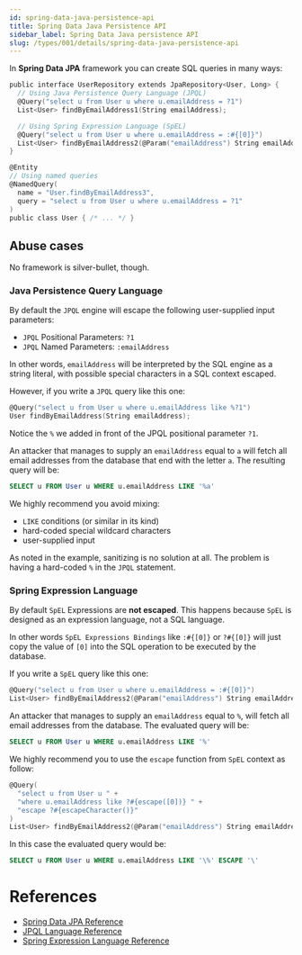 ```yaml
---
id: spring-data-java-persistence-api
title: Spring Data Java Persistence API
sidebar_label: Spring Data Java persistence API
slug: /types/001/details/spring-data-java-persistence-api
---
```


In **Spring Data JPA** framework you can create SQL queries in many ways:

```c {3,7,15}
public interface UserRepository extends JpaRepository<User, Long> {
  // Using Java Persistence Query Language (JPQL)
  @Query("select u from User u where u.emailAddress = ?1")
  List<User> findByEmailAddress1(String emailAddress);

  // Using Spring Expression Language (SpEL)
  @Query("select u from User u where u.emailAddress = :#{[0]}")
  List<User> findByEmailAddress2(@Param("emailAddress") String emailAddress);
}

@Entity
// Using named queries
@NamedQuery(
  name = "User.findByEmailAddress3",
  query = "select u from User u where u.emailAddress = ?1"
)
public class User { /* ... */ }
```

## Abuse cases

No framework is silver-bullet, though.

### Java Persistence Query Language

By default the `JPQL` engine will escape the following
user-supplied input parameters:
- `JPQL` Positional Parameters: `?1`
- `JPQL` Named Parameters: `:emailAddress`

In other words,
`emailAddress` will be interpreted by the SQL engine as a string literal,
with possible special characters in a SQL context escaped.

However, if you write a `JPQL` query like this one:

```c {1}
@Query("select u from User u where u.emailAddress like %?1")
User findByEmailAddress(String emailAddress);
```

Notice the `%` we added in front of the JPQL positional parameter `?1`.

An attacker that manages to supply an `emailAddress` equal to `a`
will fetch all email addresses from the database that end with the letter `a`.
The resulting query will be:

```sql
SELECT u FROM User u WHERE u.emailAddress LIKE '%a'
```

We highly recommend you avoid mixing:
- `LIKE` conditions (or similar in its kind)
- hard-coded special wildcard characters
- user-supplied input

As noted in the example, sanitizing is no solution at all.
The problem is having a hard-coded `%` in the `JPQL` statement.

### Spring Expression Language

By default `SpEL` Expressions are **not escaped**.
This happens because `SpEL` is designed as an expression language,
not a SQL language.

In other words `SpEL Expressions Bindings` like `:#{[0]}` or `?#{[0]}`
will just copy the value of `[0]` into the SQL operation to be executed
by the database.

If you write a `SpEL` query like this one:

```c
@Query("select u from User u where u.emailAddress = :#{[0]}")
List<User> findByEmailAddress2(@Param("emailAddress") String emailAddress);
```

An attacker that manages to supply an `emailAddress` equal to `%`,
will fetch all email addresses from the database.
The evaluated query will be:

```sql
SELECT u FROM User u WHERE u.emailAddress LIKE '%'
```

We highly recommend you to use the `escape` function
from `SpEL` context as follow:

```c {3-4}
@Query(
  "select u from User u " +
  "where u.emailAddress like ?#{escape([0])} " +
  "escape ?#{escapeCharacter()}"
)
List<User> findByEmailAddress2(@Param("emailAddress") String emailAddress);
```

In this case the evaluated query would be:

```sql
SELECT u FROM User u WHERE u.emailAddress LIKE '\%' ESCAPE '\'
```

# References

- [Spring Data JPA Reference](https://docs.spring.io/spring-data/jpa/docs/current/reference/html/#jpa.query-methods.at-query)
- [JPQL Language Reference](https://docs.oracle.com/cd/E11035_01/kodo41/full/html/ejb3_langref.html)
- [Spring Expression Language Reference](https://docs.spring.io/spring-integration/docs/5.3.0.RELEASE/reference/html/spel.html)
